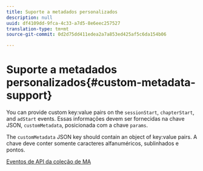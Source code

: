 ```yaml
---
title: Suporte a metadados personalizados
description: null
uuid: df4109dd-9fca-4c33-a7d5-8e6eec257527
translation-type: tm+mt
source-git-commit: 0d2d75dd411edea2a7a853ed425af5c6da154b06

---
```



# Suporte a metadados personalizados{#custom-metadata-support}

You can provide custom key:value pairs on the `sessionStart`, `chapterStart`, and `adStart` events. Essas informações devem ser fornecidas na chave JSON, `customMetadata`, posicionada com a chave `params`.

The `customMetadata` JSON key should contain an object of key:value pairs. A chave deve conter somente caracteres alfanuméricos, sublinhados e pontos.

[Eventos de API da coleção de MA](/help/media-collection-api/mc-api-ref/mc-api-events-req.md)

